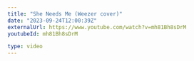 ```yaml
---
title: "She Needs Me (Weezer cover)"
date: "2023-09-24T12:00:39Z"
externalUrl: https://www.youtube.com/watch?v=mh81Bh8sDrM
youtubeId: mh81Bh8sDrM

type: video
---
```

